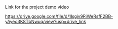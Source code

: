 Link for the project demo video

https://drive.google.com/file/d/1Isgiv9RiWeRsfF2BB-yAyeo3K8TbNwuq/view?usp=drive_link